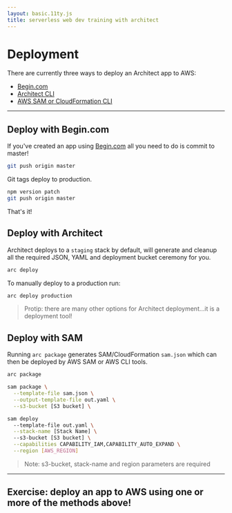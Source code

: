 ```yaml
---
layout: basic.11ty.js
title: serverless web dev training with architect
---
```


# Deployment

There are currently three ways to deploy an Architect app to AWS:

- <a href=#deploy-begin>Begin.com</a>
- <a href=#deploy-arc>Architect CLI</a>
- <a href=#deploy-sam>AWS SAM or CloudFormation CLI</a>

---

<h2 id=deploy-begin>Deploy with Begin.com</h2>

If you've created an app using [Begin.com](https://begin.com) all you need to do is commit to master!

```bash
git push origin master
```

Git tags deploy to production.

```bash
npm version patch 
git push origin master
```

That's it!

<h2 id=deploy-arc>Deploy with Architect</h2>

Architect deploys to a `staging` stack by default, will generate and cleanup all the required JSON, YAML and deployment bucket ceremony for you.

```bash
arc deploy
```

To manually deploy to a production run:

```bash
arc deploy production
```

> Protip: there are many other options for Architect deployment…it is a deployment tool!

<h2 id=deploy-sam>Deploy with SAM</h2>

Running `arc package` generates SAM/CloudFormation `sam.json` which can then be deployed by AWS SAM or AWS CLI tools.

```bash
arc package

sam package \
  --template-file sam.json \
  --output-template-file out.yaml \
  --s3-bucket [S3 bucket] \

sam deploy 
  --template-file out.yaml \
  --stack-name [Stack Name] \ 
  --s3-bucket [S3 bucket] \
  --capabilities CAPABILITY_IAM,CAPABILITY_AUTO_EXPAND \
  --region [AWS_REGION]
```
> Note: s3-bucket, stack-name and region parameters are required

---

## Exercise: deploy an app to AWS using one or more of the methods above!
